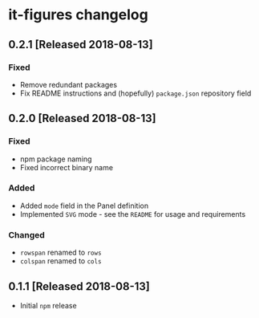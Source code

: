 # it-figures changelog

## 0.2.1 [Released 2018-08-13]

### Fixed

- Remove redundant packages
- Fix README instructions and (hopefully) `package.json` repository field

## 0.2.0 [Released 2018-08-13]

### Fixed

- npm package naming
- Fixed incorrect binary name

### Added

- Added `mode` field in the Panel definition
- Implemented `SVG` mode - see the `README` for usage and requirements

### Changed

- `rowspan` renamed to `rows`
- `colspan` renamed to `cols`


## 0.1.1 [Released 2018-08-13]

- Initial `npm` release